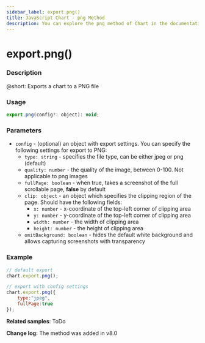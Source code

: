 ```yaml
---
sidebar_label: export.png()
title: JavaScript Chart - png Method
description: You can explore the png method of Chart in the documentation of the DHTMLX JavaScript UI library. Browse developer guides and API reference, try out code examples and live demos, and download a free 30-day evaluation version of DHTMLX Suite.
---
```


# export.png()

### Description

@short: Exports a chart to a PNG file

### Usage

~~~js
export.png(config?: object): void;
~~~

### Parameters

- `config` - (optional) an object with export settings. You can specify the following settings for export to PNG:
  - `type: string` - specifies the file type, can be either jpeg or png (default)
  - `quality: number` - the quality of the image, between 0-100. Not applicable to png images
  - `fullPage: boolean` - when true, takes a screenshot of the full scrollable page, **false** by default
  - `clip: object` - an object which specifies the clipping region of the page. Should have the following fields:
	- `x: number` - x-coordinate of the top-left corner of clipping area
	- `y: number` - y-coordinate of the top-left corner of clipping area
	- `width: number` - the width of clipping area
	- `height: number` - the height of clipping area
  - `omitBackground: boolean` - hides the default white background and allows capturing screenshots with transparency 

### Example

~~~js {2,5-8}
// default export
chart.export.png();

// export with config settings
chart.export.png({
	type:"jpeg",
	fullPage:true
});
~~~

**Related samples**: ToDo

**Change log:** The method was added in v8.0